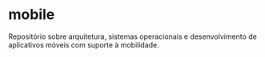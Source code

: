# mobile
Repositório sobre arquitetura, sistemas operacionais e desenvolvimento de aplicativos móveis com suporte à mobilidade.
